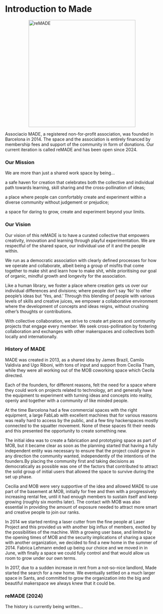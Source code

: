 # Introduction to Made

<img src="../images/remade-logo.svg" alt="reMADE" width="350" style="display:block; margin-inline:auto;"/>

Associacio MADE, a registered non-for-profit association, was founded in Barcelona in 2014\. The space and the association is entirely financed by membership fees and support of the community in form of donations. Our current iteration is called reMADE and has been open since 2024\.

### Our Mission

We are more than just a shared work space by being…

a safe haven for creation that celebrates both the collective and individual path towards learning, skill sharing and the cross-pollination of ideas;

a place where people can comfortably create and experiment within a diverse community without judgement or prejudice;

a space for daring to grow, create and experiment beyond your limits.

### Our Vision

Our vision of this reMADE is to have a curated collective that empowers creativity, innovation and learning through playful experimentation. We are respectful of the shared space, our individual use of it and the people within.

We run as a democratic association with clearly defined processes for how we operate and collaborate, albeit being a group of misfits that come together to make shit and learn how to make shit, while prioritising our goal of organic, mindful growth and longevity for the association.

Like a human library, we foster a place where creation gets us over our individual differences and divisions; where people don’t say ‘No’ to other people’s ideas but ‘Yes, and.’ Through this blending of people with various levels of skills and creative juices, we empower a collaborative environment where the development of concepts and ideas reigns, without crushing other’s thoughts or contributions.

With collective collaboration, we strive to create art pieces and community projects that engage every member. We seek cross-pollination by fostering collaboration and exchanges with other makerspaces and collectives both locally and internationally.

### History of MADE

MADE was created in 2013, as a shared idea by James Brazil, Camilo Valdivia and Ugo Riboni, with tons of input and support from Cecilia Tham, while they were all working out of the MOB coworking space which Cecila directed.

Each of the founders, for different reasons, felt the need for a space where they could work on projects related to technology, art and generally have the equipment to experiment with turning ideas and concepts into reality, openly and together with a community of like minded people.

At the time Barcelona had a few commercial spaces with the right equipment, a large FabLab with excellent machines that for various reasons was really hard to access by the public, and a few tiny hackerspaces mostly connected to the squatter movement. None of these spaces fit their needs and this presented the opportunity to create something new.

The initial idea was to create a fabrication and prototyping space as part of MOB, but it became clear as soon as the planning started that having a fully independent entity was necessary to ensure that the project could grow in any direction the community wanted, independently of the intentions of the founders.By placing the community first and taking decisions as democratically as possible was one of the factors that contributed to attract the solid group of initial users that allowed the space to survive during the set up phase.

Cecilia and MOB were very supportive of the idea and allowed MADE to use part of the basement at MOB, initially for free and then with a progressively increasing rental fee, until it had enough members to sustain itself and keep growing (roughly six months later). The contact with MOB was also essential in providing the amount of exposure needed to attract more smart and creative people to join our ranks.

In 2014 we started renting a laser cutter from the fine people at Laser Project and this provided us with another big influx of members, excited by the possibilities of the machine. With a growing user base, and limited by the opening times of MOB and the security implications of sharing a space with another organization, we decided to find a new home in the summer of 2014\. Fabrica Lehmann ended up being our choice and we moved in in June, with finally a space we could fully control and that would allow us room to grow under our own terms.

In 2017, due to a sudden increase in rent from a not-so-nice landlord, Made started the search for a new home. We eventually settled on a much larger space in Sants, and committed to grow the organization into the big and beautiful makerspace we always knew that it could be.

### reMADE (2024)

The history is currently being written… 